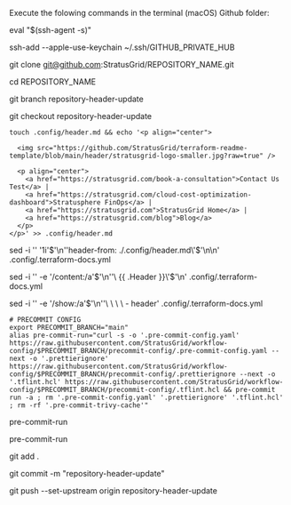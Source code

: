 Execute the folowing commands in the terminal (macOS) Github folder:

eval "$(ssh-agent -s)"

ssh-add --apple-use-keychain ~/.ssh/GITHUB_PRIVATE_HUB

git clone git@github.com:StratusGrid/REPOSITORY_NAME.git

cd REPOSITORY_NAME

git branch repository-header-update

git checkout repository-header-update

```
touch .config/header.md && echo '<p align="center">                                                                                                                                            
                                                                                
  <img src="https://github.com/StratusGrid/terraform-readme-template/blob/main/header/stratusgrid-logo-smaller.jpg?raw=true" />
  
  <p align="center">                                                           
    <a href="https://stratusgrid.com/book-a-consultation">Contact Us Test</a> |                  
    <a href="https://stratusgrid.com/cloud-cost-optimization-dashboard">Stratusphere FinOps</a> |
    <a href="https://stratusgrid.com">StratusGrid Home</a> |
    <a href="https://stratusgrid.com/blog">Blog</a>
  </p>                    
</p>' >> .config/header.md
```

sed -i '' '1i\'$'\n''header-from: ./.config/header.md\'$'\n\n' .config/.terraform-docs.yml

sed -i '' -e '/content:/a\'$'\n''\ {{ .Header }}\'$'\n' .config/.terraform-docs.yml

sed -i '' -e '/show:/a\'$'\n''\ \ \ \ - header' .config/.terraform-docs.yml
```
# PRECOMMIT CONFIG
export PRECOMMIT_BRANCH="main"
alias pre-commit-run="curl -s -o '.pre-commit-config.yaml' https://raw.githubusercontent.com/StratusGrid/workflow-config/$PRECOMMIT_BRANCH/precommit-config/.pre-commit-config.yaml --next -o '.prettierignore' https://raw.githubusercontent.com/StratusGrid/workflow-config/$PRECOMMIT_BRANCH/precommit-config/.prettierignore --next -o '.tflint.hcl' https://raw.githubusercontent.com/StratusGrid/workflow-config/$PRECOMMIT_BRANCH/precommit-config/.tflint.hcl && pre-commit run -a ; rm '.pre-commit-config.yaml' '.prettierignore' '.tflint.hcl' ; rm -rf '.pre-commit-trivy-cache'"
```
pre-commit-run

pre-commit-run

git add .

git commit -m "repository-header-update"

git push --set-upstream origin repository-header-update